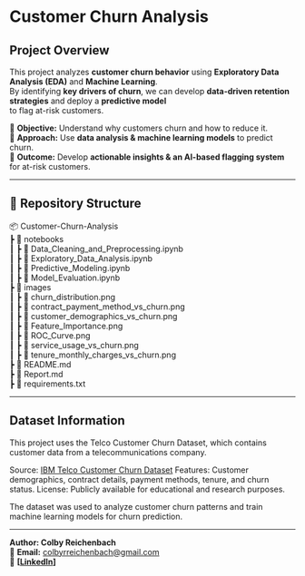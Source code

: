 # Customer Churn Analysis  

## Project Overview  
This project analyzes **customer churn behavior** using **Exploratory Data Analysis (EDA)** and **Machine Learning**.  
By identifying **key drivers of churn**, we can develop **data-driven retention strategies** and deploy a **predictive model**  
to flag at-risk customers.  

🔹 **Objective:** Understand why customers churn and how to reduce it.  
🔹 **Approach:** Use **data analysis & machine learning models** to predict churn.  
🔹 **Outcome:** Develop **actionable insights & an AI-based flagging system** for at-risk customers.  

---

## 📁 Repository Structure  
📦 Customer-Churn-Analysis  
 ┣ 📂 notebooks  
 ┃ ┣ 📜 Data_Cleaning_and_Preprocessing.ipynb  
 ┃ ┣ 📜 Exploratory_Data_Analysis.ipynb  
 ┃ ┣ 📜 Predictive_Modeling.ipynb  
 ┃ ┣ 📜 Model_Evaluation.ipynb  
 ┣ 📂 images  
 ┃ ┣ 📜 churn_distribution.png  
 ┃ ┣ 📜 contract_payment_method_vs_churn.png  
 ┃ ┣ 📜 customer_demographics_vs_churn.png  
 ┃ ┣ 📜 Feature_Importance.png  
 ┃ ┣ 📜 ROC_Curve.png  
 ┃ ┣ 📜 service_usage_vs_churn.png  
 ┃ ┣ 📜 tenure_monthly_charges_vs_churn.png  
 ┣ 📜 README.md  
 ┣ 📜 Report.md  
 ┣ 📜 requirements.txt  

---

## Dataset Information
This project uses the Telco Customer Churn Dataset, which contains customer data from a telecommunications company.

Source: [IBM Telco Customer Churn Dataset](https://www.kaggle.com/datasets/blastchar/telco-customer-churn)
Features: Customer demographics, contract details, payment methods, tenure, and churn status.
License: Publicly available for educational and research purposes.

The dataset was used to analyze customer churn patterns and train machine learning models for churn prediction.

---

**Author: Colby Reichenbach**  
📩 **Email:** [colbyrreichenbach@gmail.com](mailto:colbyrreichenbach@gmail.com)  
🔗 **[[LinkedIn](https://www.linkedin.com/in/colby-reichenbach/)]**  
